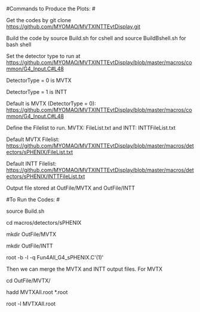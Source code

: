 #Commands to Produce the Plots: #

Get the codes by git clone https://github.com/MYOMAO/MVTXINTTEvtDisplay.git

Build the code by source Build.sh for cshell and source BuildBshell.sh for bash shell

Set the detector type to run at https://github.com/MYOMAO/MVTXINTTEvtDisplay/blob/master/macros/common/G4_Input.C#L48

DetectorType = 0 is MVTX

DetectorType = 1 is INTT

Default is MVTX (DetectorType = 0): https://github.com/MYOMAO/MVTXINTTEvtDisplay/blob/master/macros/common/G4_Input.C#L48

Define the Filelist to run. MVTX: FileList.txt and INTT: INTTFileList.txt

Default MVTX Filelist: https://github.com/MYOMAO/MVTXINTTEvtDisplay/blob/master/macros/detectors/sPHENIX/FileList.txt

Default INTT Filelist: https://github.com/MYOMAO/MVTXINTTEvtDisplay/blob/master/macros/detectors/sPHENIX/INTTFileList.txt

Output file stored at OutFile/MVTX and OutFile/INTT 


#To Run the Codes: #

source Build.sh

cd macros/detectors/sPHENIX

mkdir OutFile/MVTX

mkdir OutFile/INTT

root -b -l -q Fun4All_G4_sPHENIX.C'(1)'

Then we can merge the MVTX and INTT output files. For MVTX


cd OutFile/MVTX/

hadd MVTXAll.root *.root

root -l MVTXAll.root




